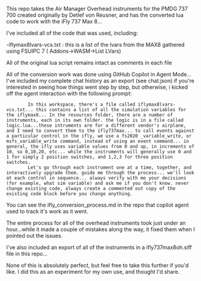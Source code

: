 This repo takes the Air Manager Overhead instruments for the PMDG 737 700 created originally by Detlef von Reusner, and has the converted lua code to work with the iFly 737 Max 8...

I've included all of the code that was used, including:

-iflymax8lvars-vcs.txt :  this is a list of the lvars from the MAX8 gathered using FSUIPC 7 ( Addons->WASM->List LVars)

All of the original lua script remains intact as comments in each file

All of the conversion work was done using GitHub Copilot in Agent Mode... I've included my complete chat history as an export (see chat.json) if  you're interested in seeing how things went step by step, but otherwise, i kicked off the agent interaction with the following prompt:

            In this workspace, there's a file called iflymax8lvars-vcs.txt... this contains a list of all the simulation variables for the iflymax8... In the resources folder, there are a number of instruments, each in its own folder. the logic is in a file called logic.lua...these intruments are for a different vendor's airplane, and I need to convert them to the ifly737max... to call events against a particular control in the ifly, we use a fs2020 _variable_write, or msfs_variable_write command, instead of using an event command... in general, the ifly uses variable values from 0 and up, in increments of 10, so 0,10,20, etc... while the instruments will generally use 0 and 1 for simply 2 position switches, and 1,2,3 for three position switches.
            Let's go through each instrument one at a time, together, and interactively upgrade them. guide me through the process... we'll look at each control in sequence... always verify with me your decisions (for example, what sim variable) and ask me if you don't know. never change existing code, always create a commented out copy of the existing code block before you change anything.


You can see the ifly_conversion_process.md in the repo that copilot agent used to track it's work as it went.

The entire process for all of the overhead instruments took just under an hour...while it made a couple of mistakes along the way, it fixed them when I pointed out the issues.

I've also included an export of all of the instruments in a ifly737max8oh.siff file in this repo...

None of this is absolutely perfect, but feel free to take this further if you'd like. I did this as an experiment for my own use, and thought I'd share.